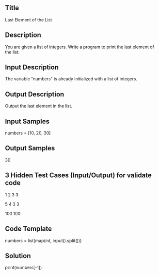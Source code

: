 ## Title
Last Element of the List

## Description
You are given a list of integers. Write a program to print the last element of the list.

## Input Description
The variable "numbers" is already initialized with a list of integers.

## Output Description
Output the last element in the list.

## Input Samples
numbers = [10, 20, 30]

## Output Samples
30

## 3 Hidden Test Cases (Input/Output) for validate code
1 2 3 
3

5 4 3 
3

100
100

## Code Template
numbers = list(map(int, input().split())) 

## Solution
print(numbers[-1])

